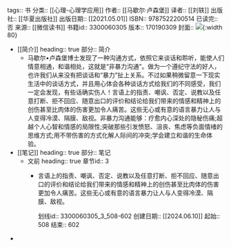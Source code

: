 tags:: 书
分类:: [[心理-心理学应用]]
作者:: [[马歇尔·卢森堡]]
译者:: [[刘轶]]
出版社:: [[华夏出版社]]
出版日期:: [[2021.05.01]]
ISBN:: 9787522200514
已读完:: 否
来源:: [[微信读书]]
书籍id:: 3300060305
版本:: 170190309
封面:: ![](https://cdn.weread.qq.com/weread/cover/88/cpplatform_9iwmvppcbjd1kqabdkbe1e/s_cpplatform_9iwmvppcbjd1kqabdkbe1e1685513342.jpg){:width 80}

- [[简介]]
  heading:: true
  部分:: 简介
	- 马歇尔•卢森堡博士发现了一种沟通方式，依照它来谈话和聆听，能使人们情意相通，和谐相处，这就是“非暴力沟通”。做为一个遵纪守法的好人，也许我们从来没有把谈话和“暴力”扯上关系。不过如果稍微留意一下现实生活中的谈话方式，并且用心体会各种谈话方式给我们的不同感受，我们一定会发现，有些话确实伤人！言语上的指责、嘲讽、否定、说教以及任意打断、拒不回应、随意出口的评价和结论给我们带来的情感和精神上的创伤甚至比肉体的伤害更加令人痛苦。这些无心或有意的语言暴力让人与人变得冷漠、隔膜、敌视。非暴力沟通能够：疗愈内心深处的隐秘伤痛;超越个人心智和情感的局限性;突破那些引发愤怒、沮丧、焦虑等负面情绪的思维方式;用不带伤害的方式化解人际间的冲突;学会建立和谐的生命体验。
- [[笔记]]
  heading:: true
  部分:: 笔记
	- 文前
	  heading:: true
	  章节id:: 3
		- 言语上的指责、嘲讽、否定、说教以及任意打断、拒不回应、随意出口的评价和结论给我们带来的情感和精神上的创伤甚至比肉体的伤害更加令人痛苦。这些无心或有意的语言暴力让人与人变得冷漠、隔膜、敌视。
		  
		  划线id:: 3300060305_3_508-602
		  创建日期:: [[2024.06.10]]
		  起始:: 508
		  结束:: 602
-